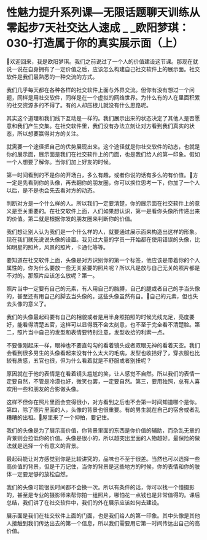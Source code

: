 # 性魅力提升系列课—无限话题聊天训练从零起步7天社交达人速成 _ _欧阳梦琪：030-打造属于你的真实展示面（上）

🎼欢迎回来，我是欧阳梦琪。我们之前说过了一个人的价值建设这节课。那现在就说一说在自身拥有了一定价值之后，应该怎么构建自己社交软件上的展示面。社交软件是我们最熟悉的一种交流的方式。

我们几乎每天都在各种各样的社交软件上面与外界交流。但你有没有想过一个问题，同样是用社交软件，同样是在一个虚拟的网络世界。为什么有的人在里面积累的社交资源多的不得了。有的人却压根儿就没有什么思路呢。

其实这个道理和我们线下互动是一样的。我们展示出来的状态决定了其他人是否愿意和我们产生交集。在社交软件里，我们没有办法立刻让对方看到我们真实的状态，所以想要赢得对方的关注。

就需要一个途径把自己的优势展现出来。这个途径就是你社交软件的动态，也就是你的展示面，展示面是我们在社交软件上的门面，也是我们给人的第一印象。假如一个人想要了解你。当你们加上好友的时候。

第一时间看到的不是你的开场白，多么有趣，或者你说的话有多么的有价值。🎼方一定是先看到你的头像，再去翻你的朋友圈，你可以换位思考一下，你加了一个人以后，是不是也会先去看对方的动态。

判断对方是一个什么样的人。所以我们一定要清楚，你的展示面在社交软件上的意义是至关重要的。在社交软件上面，人们如果想认识，第一是看你头像所传递出来的价值。第二就是根据你发的朋友圈来判断你的价值。

我们想让别人认为我们是一个什么样的人，就要通过展示面来构造出这样的形象。现在我们就先说说头像的设置。我见过大量的学员一开始都在使用错误的头像，比如明星的照片，风景的照片，卡通化等等。

要知道在社交软件上面，头像是对方识别你的第一个标签，他应该是带着你的个人属性的，你为什么要放一些无关紧要的照片呢？所以凡是放与自己无关的照片都是不对的。那照片应该怎么放呢？第一。

照片当中一定要有自己的元素，有人用自己的胳膊，自己的腿或者自己的手当头像的，甚至还有用自己的脚去当头像的。这些头像虽然有自。🎼自己的元素，但也失去头像的意义了。

我们的头像最起码要有自己的相貌或者是用半身照拍照的时候光线充足，亮度要好，能看得清楚五官，这样可以显得既不会太刻意，也不至于完全看不清楚脸。第二，照片当中自己的发型和表情要特别注意，发型收拾的利索一点。

不要像刚起床一样，眼神也不要直勾勾的看着镜头或者双眼无神的看着天空。我们会看到很多男生的头像看起来没有什么太大的毛病，发型也收拾好了，穿衣服也比较有质感，五官也很，但为什么看着就是不舒服或者别扭呢？

原因就在于他的表情是在看着镜头尴尬的笑，让人感觉不自然。所以我们的表情一定要自然，不管是冷漠也好，微笑也罢，一定要自然。第三，要用独照，总有人喜欢用一些和朋友的合影做头像。

这样不但你在照片里面会变得很小，对方看到之后也不会第一时间知道哪个是你。第四，除了照片里面的人，头像的背景也很重要。有的男生就在自己的宿舍或者乱糟糟的出租。🎼屋里来了一个仰拍，要记住。

我们的头像是为了展示高价值，你背景里面的东西是你价值的辅助，而杂乱无章的背景则会拉低你的价值。头像是很小的，所以越突出里面的人物越好。最保险的做法就是选择一个有意义的背景。

最起码能让对方感觉到你是比较讲究的，品味也不至于很差。当然也可以选择一些高价值的背景，但是千万记住，当你的背景是这些地方的时候，你的表情和你的肢体一定要足够的放松自然。

我们的头像可能很长时间都不会换一次。所以有条件的话，你可以找一个懂摄影的，甚至是专业的摄影师来帮你拍一组照片，哪怕花一点钱也是非常值得的。课后总结，我们讲了在社交软件中，我们的外在展示应该如何去建设。

展示面是我们在社交软件上面的门面，也是我们给人的第一印象。其中头像是其他人接触到我们传达出去的第一个信息，所以我们需要用它第一时间传达出自己的高价值。

